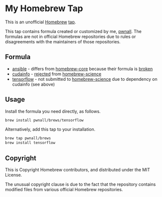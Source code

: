 # My Homebrew Tap

This is an unofficial [Homebrew](http://brew.sh/) [tap](https://github.com/Homebrew/brew/blob/master/docs/How-to-Create-and-Maintain-a-Tap.md).

This tap contains formula created or customized by me,
[pwnall](https://github.com/pwnall/). The formulas are not in official Homebrew
repositories due to rules or disagreements with the maintainers of those
repositories.


## Formula

* [ansible](https://www.ansible.com/) - differs from
  [homebrew-core](https://github.com/Homebrew/homebrew-core/) because their
  formula is [broken](https://github.com/Homebrew/homebrew-core/issues/9337)
* [cudainfo](https://github.com/pwnall/cudainfo) -
  [rejected](https://github.com/Homebrew/homebrew-science/pull/4819) from
  [homebrew-science](https://github.com/Homebrew/homebrew-science/)
* [tensorflow](https://www.tensorflow.org/) - not submitted to
  [homebrew-science](https://github.com/Homebrew/homebrew-science/) due to
  dependency on cudainfo (see above)


## Usage

Install the formula you need directly, as follows.

```bash
brew install pwnall/brews/tensorflow
```

Alternatively, add this tap to your installation.

```bash
brew tap pwnall/brews
brew install tensorflow
```


## Copyright

This is Copyright Homebrew contributors, and distributed under the MIT License.

The unusual copyright clause is due to the fact that the repository contains
modified files from various official Homebrew repositories.
